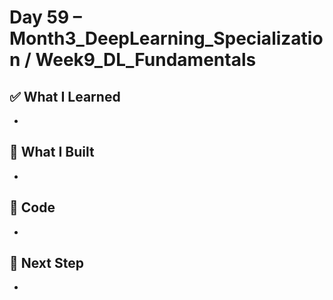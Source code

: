 # Day 59 – Month3_DeepLearning_Specialization / Week9_DL_Fundamentals

## ✅ What I Learned
- 

## 🔨 What I Built
- 

## 📂 Code
- 

## 🎯 Next Step
- 
